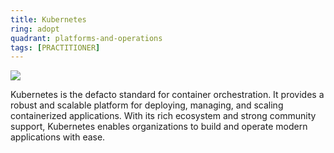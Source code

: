 ```yaml
---
title: Kubernetes
ring: adopt
quadrant: platforms-and-operations
tags: [PRACTITIONER]
---
```


[![](https://img.shields.io/badge/kubernetes-0c7cba?logo=gitbook&logoColor=000&style=flat)](https://kubernetes.io/fr/)

Kubernetes is the defacto standard for container orchestration. It provides a robust and scalable platform for deploying, managing, and scaling containerized applications. With its rich ecosystem and strong community support, Kubernetes enables organizations to build and operate modern applications with ease.